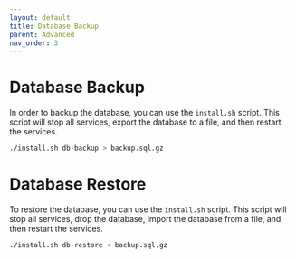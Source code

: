 ```yaml
---
layout: default
title: Database Backup
parent: Advanced
nav_order: 3
---
```


# Database Backup

In order to backup the database, you can use the `install.sh` script. This script will stop all services, export the database to a file, and then restart the services.

```bash
./install.sh db-backup > backup.sql.gz
```

# Database Restore

To restore the database, you can use the `install.sh` script. This script will stop all services, drop the database, import the database from a file, and then restart the services.

```bash
./install.sh db-restore < backup.sql.gz
```
